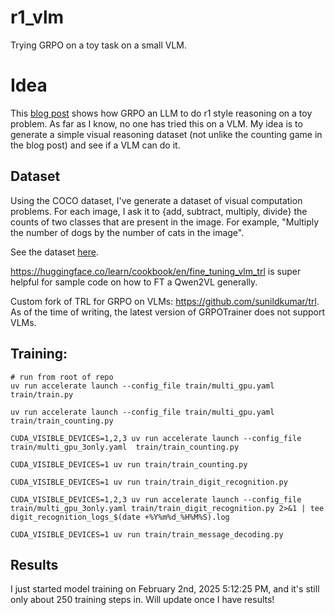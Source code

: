 # r1_vlm
Trying GRPO on a toy task on a small VLM.


# Idea
This [blog post](https://www.philschmid.de/mini-deepseek-r1) shows how GRPO an LLM to do r1 style reasoning
on a toy problem. As far as I know, no one has tried this on a VLM. My idea is to generate a simple visual reasoning
dataset (not unlike the counting game in the blog post) and see if a VLM can do it.

## Dataset
Using the COCO dataset, I've generate a dataset of visual computation problems. For each image, I ask it to {add, subtract, multiply, divide}
the counts of two classes that are present in the image. For example, "Multiply the number of dogs by the number of cats in the image".

See the dataset [here](https://huggingface.co/datasets/sunildkumar/coco-computation-r1).


https://huggingface.co/learn/cookbook/en/fine_tuning_vlm_trl is super helpful for sample code on how to FT a Qwen2VL generally. 

Custom fork of TRL for GRPO on VLMs: https://github.com/sunildkumar/trl. As of the time of writing, the latest version of GRPOTrainer does not support VLMs. 


## Training:
```
# run from root of repo
uv run accelerate launch --config_file train/multi_gpu.yaml  train/train.py

uv run accelerate launch --config_file train/multi_gpu.yaml  train/train_counting.py

CUDA_VISIBLE_DEVICES=1,2,3 uv run accelerate launch --config_file train/multi_gpu_3only.yaml  train/train_counting.py

CUDA_VISIBLE_DEVICES=1 uv run train/train_counting.py

CUDA_VISIBLE_DEVICES=1 uv run train/train_digit_recognition.py

CUDA_VISIBLE_DEVICES=1,2,3 uv run accelerate launch --config_file train/multi_gpu_3only.yaml train/train_digit_recognition.py 2>&1 | tee digit_recognition_logs_$(date +%Y%m%d_%H%M%S).log

CUDA_VISIBLE_DEVICES=1 uv run train/train_message_decoding.py

```

## Results
I just started model training on February 2nd, 2025 5:12:25 PM, and it's still only about 250 training steps in. Will update once I have results!
